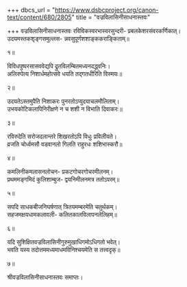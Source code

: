 +++
dbcs_url = "https://www.dsbcproject.org/canon-text/content/680/2805"
title = "वज्रविलासिनीसाधनास्तवः"

+++
वज्रविलासिनीसाधनास्तवः
रविविकस्वरभास्वरसुन्दरी-
प्रबलकेशरसंवरकर्णिकात्।  
उदयमस्तकशृङ्गसमुल्लस-
न्नवसुपूर्णशशाङ्ककराङ्किताम्॥

१॥

विविधपुष्परसासववेद्यपि 
द्रुतविलम्बितमध्यनदद्ध्वनिः।  
अलिरुपेत्य निशार्धमहोत्सवे 
धयति तद्गतधीरिति विस्मयः॥

२॥

उदयतेऽस्तमुपैति निशाकरः 
पुनरतोऽप्युदयाचलमौलिताम्।  
उभयकोटिकलापिनिरीक्षणे 
न च शशी न विभाति दिवाकरः॥

३॥

रविरुदेति सरोजदलान्तरे 
शिखरतोऽपि विधुः प्रविलीयते।  
व्रजति चोर्ध्वमसौ वडवानलो 
गिलति राहुरधः शशिभास्करौ॥

४॥

कमलिनीकमलासनलोचन-
प्रकटगोचरगोचरमीलनम्।  
प्रथममङ्गमिदं कुलिशाम्बुज-
द्वयनिमीलनमत्र ततोऽपरम्॥

५॥

सपदि साधकबीजनिघर्षणात् 
त्रितयमम्बरमेति चतुर्थकम्।  
सहजमक्षयधामकलावली-
कलितकालविलापनलेलिहम्॥

६॥

यदि सुशिक्षितवज्रविलासिनीगुरुमुखाधिगमोऽधिगतो भवेत्।  
भवति यस्य तदोत्तममध्यमाधमविनिश्चयमेति स तत्त्वदृक्॥

७॥

श्रीवज्रविलासिनीसाधनास्तवः समाप्तः।  
